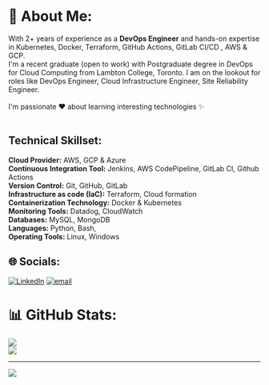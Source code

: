 # 💫 About Me:
With 2+ years of experience as a **DevOps Engineer**  and hands-on expertise in Kubernetes, Docker, Terraform, GitHub Actions, GitLab CI/CD , AWS & GCP.<br>I'm a recent graduate (open to work) with Postgraduate degree in DevOps for Cloud Computing from Lambton College, Toronto.  I am on the lookout for roles like DevOps Engineer, Cloud Infrastructure Engineer, Site Reliability Engineer. <br><br>I'm passionate ❤️ about learning  interesting technologies ✨<br> <br>


## Technical Skillset: <br>
**Cloud Provider:** AWS, GCP & Azure <br>
**Continuous Integration Tool:** Jenkins, AWS CodePipeline, GitLab CI, Github Actions<br>
**Version Control:** Git, GitHub, GitLab<br>
**Infrastructure as code (IaC):** Terraform, Cloud formation<br>
**Containerization Technology:** Docker & Kubernetes <br>
**Monitoring Tools:** Datadog, CloudWatch <br>
**Databases:** MySQL, MongoDB<br>
**Languages:** Python, Bash, <br>
**Operating Tools:** Linux, Windows

## 🌐 Socials:
[![LinkedIn](https://img.shields.io/badge/LinkedIn-%230077B5.svg?logo=linkedin&logoColor=white)](https://linkedin.com/in/piyushtyagi8085) [![email](https://img.shields.io/badge/Email-D14836?logo=gmail&logoColor=white)](mailto:Piyushtyagi8085@gmail.com) 
# 📊 GitHub Stats:
![](https://nirzak-streak-stats.vercel.app/?user=piyushtyagi-Tech&theme=dark&hide_border=false)<br/>
![](https://github-readme-stats.vercel.app/api/top-langs/?username=piyushtyagi-Tech&theme=dark&hide_border=false&include_all_commits=false&count_private=false&layout=compact)

---
[![](https://visitcount.itsvg.in/api?id=piyushtyagi-Tech&icon=0&color=0)](https://visitcount.itsvg.in)


